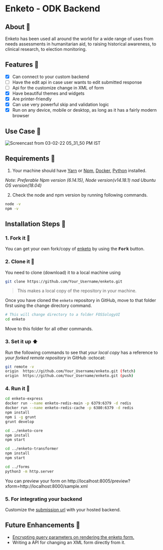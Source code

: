 <p align="center">
  <h1>Enketo - ODK Backend</h1>
</p>

## About :open_book:

Enketo has been used all around the world for a wide range of uses from needs assessments in humanitarian aid, to raising historical awareness, to clinical research, to election monitoring.

## Features :dart:

- [x] Can connect to your custom backend
- [ ] Have the edit api in case user wants to edit submitted response
- [ ] Api for the customize change in XML of form
- [x] Have beautiful themes and widgets
- [x] Are printer-friendly
- [x] Can use very powerful skip and validation logic
- [x] Run on any device, mobile or desktop, as long as it has a fairly modern browser

## Use Case :rocket:

![Screencast from 03-02-22 05_31_50 PM IST](https://user-images.githubusercontent.com/56133783/152341126-ac03baa3-258c-473a-956a-d0973682234a.gif)


## Requirements :scroll:

1. Your machine should have [Yarn](https://classic.yarnpkg.com/en/docs/install/#windows-stable) or [Npm](https://docs.npmjs.com/downloading-and-installing-node-js-and-npm), [Docker](https://docs.docker.com/get-docker/), [Python](https://www.python.org/downloads/) installed.

*Note: Preferable Npm version (6.14.15), Node version(v14.18.1) nad Ubuntu OS version(18.04)*

2. Check the node and npm version by running following commands.
```sh
node -v
npm -v
```


## Installation Steps :walking:

### 1. Fork it :fork_and_knife:

You can get your own fork/copy of [enketo](https://github.com/Samagra-Development/enketo) by using the <kbd><b>Fork</b></kbd> button.

### 2. Clone it :busts_in_silhouette:

You need to clone (download) it to a local machine using

```sh
git clone https://github.com/Your_Username/enketo.git
```

> This makes a local copy of the repository in your machine.

Once you have cloned the `enketo` repository in GitHub, move to that folder first using the change directory command.

```sh
# This will change directory to a folder FOSSologyUI
cd enketo
```

Move to this folder for all other commands.

### 3. Set it up :arrow_up:

Run the following commands to see that _your local copy_ has a reference to _your forked remote repository_ in GitHub :octocat:

```sh
git remote -v
origin  https://github.com/Your_Username/enketo.git (fetch)
origin  https://github.com/Your_Username/enketo.git (push)
```
### 4. Run it :checkered_flag:

```sh
cd enketo-express
docker run --name enketo-redis-main -p 6379:6379 -d redis
docker run --name enketo-redis-cache -p 6380:6379 -d redis
npm install
npm i -g grunt
grunt develop
```

```sh
cd ../enketo-core
npm install
npm start
```

```sh
cd ../enketo-transformer
npm install
npm start
```

```sh
cd ../forms
python3 -m http.server
```

You can preview your form on http://localhost:8005/preview?xform=http://localhost:8000/sample.xml

### 5. For integrating your backend
Customize the [submission url](https://github.com/Samagra-Development/enketo/blob/main/enketo-express/public/js/src/module/connection.js#L150) with your hosted backend. 

## Future Enhancements :rocket:

- [Encrypting query parameters on rendering the enketo form. ](https://github.com/Samagra-Development/enketo/issues/1)
- Writing a API for changing an XML form directly from it.
